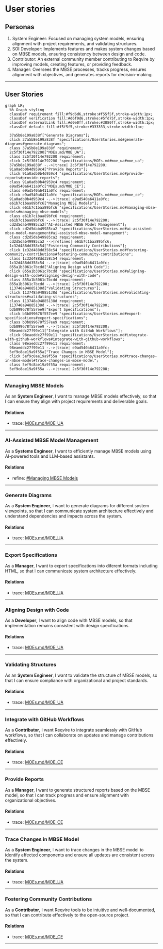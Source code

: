 # User stories

## Personas
1. System Engineer: Focused on managing system models, ensuring alignment with project requirements, and validating structures.  
2. SOI Developer: Implements features and makes system changes based on MBSE models, ensuring consistency between design and code.  
3. Contributor: An external community member contributing to Reqvire by improving models, creating features, or providing feedback.  
4. Manager: Oversees the MBSE processes, tracks progress, ensures alignment with objectives, and generates reports for decision-making.  

---

## User Stories
```mermaid
graph LR;
  %% Graph styling
  classDef requirement fill:#f9d6d6,stroke:#f55f5f,stroke-width:1px;
  classDef verification fill:#d6f9d6,stroke:#5fd75f,stroke-width:1px;
  classDef externalLink fill:#d0e0ff,stroke:#3080ff,stroke-width:1px;
  classDef default fill:#f5f5f5,stroke:#333333,stroke-width:1px;

  37a5b8e199a838f["Generate Diagrams"];
  click 37a5b8e199a838f "specifications/UserStories.md#generate-diagrams#generate-diagrams";
  class 37a5b8e199a838f requirement;
  2c5f30f14e792200["MOEs.md/MOE_UA"];
  class 2c5f30f14e792200 requirement;
  click 2c5f30f14e792200 "specifications/MOEs.md#moe_ua#moe_ua";
  37a5b8e199a838f -.->|trace| 2c5f30f14e792200;
  91a0adb0b4d959c4["Provide Reports"];
  click 91a0adb0b4d959c4 "specifications/UserStories.md#provide-reports#provide-reports";
  class 91a0adb0b4d959c4 requirement;
  e9ad540a6411a0fc["MOEs.md/MOE_CE"];
  class e9ad540a6411a0fc requirement;
  click e9ad540a6411a0fc "specifications/MOEs.md#moe_ce#moe_ce";
  91a0adb0b4d959c4 -.->|trace| e9ad540a6411a0fc;
  e61b7c1baa89bfc6["Managing MBSE Models"];
  click e61b7c1baa89bfc6 "specifications/UserStories.md#managing-mbse-models#managing-mbse-models";
  class e61b7c1baa89bfc6 requirement;
  e61b7c1baa89bfc6 -.->|trace| 2c5f30f14e792200;
  cd2d5dab49985ca2["AI-Assisted MBSE Model Management"];
  click cd2d5dab49985ca2 "specifications/UserStories.md#ai-assisted-mbse-model-management#ai-assisted-mbse-model-management";
  class cd2d5dab49985ca2 requirement;
  cd2d5dab49985ca2 -->|refines| e61b7c1baa89bfc6;
  1c32d488dd358c54["Fostering Community Contributions"];
  click 1c32d488dd358c54 "specifications/UserStories.md#fostering-community-contributions#fostering-community-contributions";
  class 1c32d488dd358c54 requirement;
  1c32d488dd358c54 -.->|trace| e9ad540a6411a0fc;
  855a1b3061c7bcdd["Aligning Design with Code"];
  click 855a1b3061c7bcdd "specifications/UserStories.md#aligning-design-with-code#aligning-design-with-code";
  class 855a1b3061c7bcdd requirement;
  855a1b3061c7bcdd -.->|trace| 2c5f30f14e792200;
  113748a94885138d["Validating Structures"];
  click 113748a94885138d "specifications/UserStories.md#validating-structures#validating-structures";
  class 113748a94885138d requirement;
  113748a94885138d -.->|trace| 2c5f30f14e792200;
  b3b899678f557ee9["Export Specifications"];
  click b3b899678f557ee9 "specifications/UserStories.md#export-specifications#export-specifications";
  class b3b899678f557ee9 requirement;
  b3b899678f557ee9 -.->|trace| 2c5f30f14e792200;
  98eaeddc27f99e11["Integrate with GitHub Workflows"];
  click 98eaeddc27f99e11 "specifications/UserStories.md#integrate-with-github-workflows#integrate-with-github-workflows";
  class 98eaeddc27f99e11 requirement;
  98eaeddc27f99e11 -.->|trace| e9ad540a6411a0fc;
  5ef9c8ae19a9f55a["Trace Changes in MBSE Model"];
  click 5ef9c8ae19a9f55a "specifications/UserStories.md#trace-changes-in-mbse-model#trace-changes-in-mbse-model";
  class 5ef9c8ae19a9f55a requirement;
  5ef9c8ae19a9f55a -.->|trace| 2c5f30f14e792200;
```

---

### Managing MBSE Models

As an **System Engineer**, I want to manage MBSE models effectively, so that I can ensure they align with project requirements and deliverable goals.

#### Relations
  * trace: [MOEs.md/MOE_UA](MOEs.md#moe_ua)

---

### AI-Assisted MBSE Model Management

As a **Systems Engineer**, I want to efficiently manage MBSE models using AI-powered tools and LLM-based assistants.

#### Relations
  * refine: [#Managing MBSE Models](#managing-mbse-models)

---

### Generate Diagrams
As a **System Engineer**, I want to generate diagrams for different system viewpoints, so that I can communicate system architecture effectively and understand dependencies and impacts across the system.

#### Relations
  * trace: [MOEs.md/MOE_UA](MOEs.md#moe_ua)

---

### Export Specifications
As a **Manager**, I want to export specifications into diferent formats including HTML, so that I can communicate system architecture effectively.

#### Relations
  * trace: [MOEs.md/MOE_UA](MOEs.md#moe_ua)

---

### Aligning Design with Code
As a **Developer**, I want to align code with MBSE models, so that implementation remains consistent with design specifications.

#### Relations
  * trace: [MOEs.md/MOE_UA](MOEs.md#moe_ua)

---

### Validating Structures
As an **System Engineer**, I want to validate the structure of MBSE models, so that I can ensure compliance with organizational and project standards.

#### Relations
  * trace: [MOEs.md/MOE_UA](MOEs.md#moe_ua)

---

### Integrate with GitHub Workflows
As a **Contributor**, I want Reqvire to integrate seamlessly with GitHub workflows, so that I can collaborate on updates and manage contributions effectively.

#### Relations
  * trace: [MOEs.md/MOE_CE](MOEs.md#moe_ce)

---

### Provide Reports
As a **Manager**, I want to generate structured reports based on the MBSE model, so that I can track progress and ensure alignment with organizational objectives.

#### Relations
  * trace: [MOEs.md/MOE_CE](MOEs.md#moe_ce)

---

### Trace Changes in MBSE Model
As a **System Engineer**, I want to trace changes in the MBSE model to identify affected components and ensure all updates are consistent across the system.

#### Relations
  * trace: [MOEs.md/MOE_UA](MOEs.md#moe_ua)

---

### Fostering Community Contributions
As a **Contributor**, I want Reqvire tools to be intuitive and well-documented, so that I can contribute effectively to the open-source project.

#### Relations
  * trace: [MOEs.md/MOE_CE](MOEs.md#moe_ce)

---